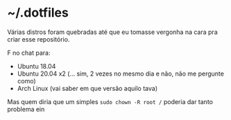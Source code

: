 # ~/.dotfiles

Várias distros foram quebradas até que eu tomasse vergonha na cara pra criar esse repositório.

F no chat para:

- Ubuntu 18.04
- Ubuntu 20.04 x2 (... sim, 2 vezes no mesmo dia e não, não me pergunte como)
- Arch Linux (vai saber em que versão aquilo tava)

Mas quem diria que um simples <code>sudo chown -R root /</code> poderia dar tanto problema ein
